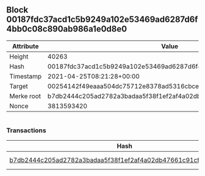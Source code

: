 ## Block 00187fdc37acd1c5b9249a102e53469ad6287d6f4bb0c08c890ab986a1e0d8e0

Attribute | Value
--- | ---
Height | 40263
Hash | 00187fdc37acd1c5b9249a102e53469ad6287d6f4bb0c08c890ab986a1e0d8e0
Timestamp | 2021-04-25T08:21:28+00:00
Target | 00254142f49eaaa504dc75712e8378ad5316cbcead634704b3734b6271167cc4
Merke root | b7db2444c205ad2782a3badaa5f38f1ef2af4a02db47661c91cf6fdea84f2bfc
Nonce | 3813593420

```

```

### Transactions

Hash | Amount
--- | ---
[b7db2444c205ad2782a3badaa5f38f1ef2af4a02db47661c91cf6fdea84f2bfc](b7db2444c205ad2782a3badaa5f38f1ef2af4a02db47661c91cf6fdea84f2bfc.md) | 10.00000000 SKEPTI 

